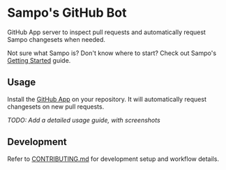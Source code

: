# Sampo's GitHub Bot

GitHub App server to inspect pull requests and automatically request Sampo changesets when needed.

Not sure what Sampo is? Don't know where to start? Check out Sampo's [Getting Started](./crates/sampo/README.md#getting-started) guide.

## Usage

Install the [GitHub App](https://github.com/apps/sampo-s-bot) on your repository. It will automatically request changesets on new pull requests.

*TODO: Add a detailed usage guide, with screenshots*

## Development

Refer to [CONTRIBUTING.md](../../CONTRIBUTING.md#sampo-github-bot) for development setup and workflow details.
